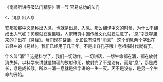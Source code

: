 
《南师所讲呼吸法门精要》第一节 容易成功的法门

4、消息 出入息

安那般那中文简称出入息，也就是出息、入息。那么翻译中文的时候，为什么不翻成出入气呢？问题就在这里哦。大家研究中国传统文化就要注意了，“息”字是哪里来的？出在《易经》。我们现在讲话，比如说有没有“消息”，这个消息两个字出在五经中的《易经》，我们已经用了几千年。不是出自孔子哦！老祖宗时代就有了。

什么叫“消”？这是科学了，我们一切动作，一切讲话，一切生命都在消，都在放射消失掉。以科学来讲就是物理的放射作用，放射完了不是没有，而是“息”，那是成长，息是成长哦。所以一消一息就是佛学讲的一生一灭。灭不是没有，是另一个生命的开始。